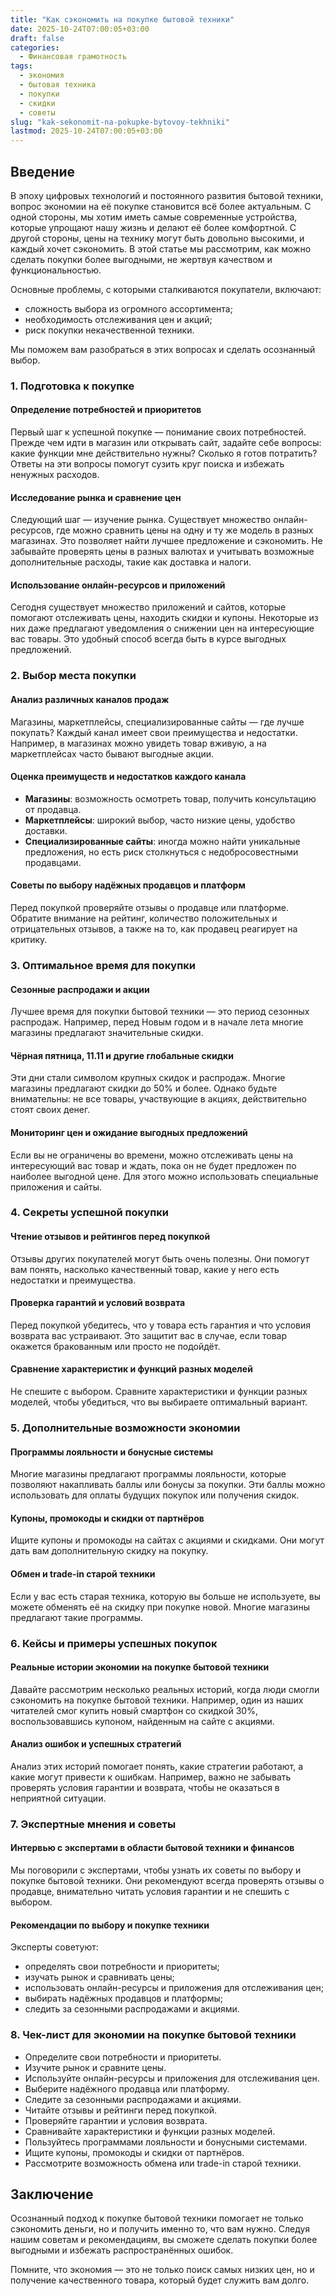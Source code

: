```yaml
---
title: "Как сэкономить на покупке бытовой техники"
date: 2025-10-24T07:00:05+03:00
draft: false
categories:
  - Финансовая грамотность
tags:
  - экономия
  - бытовая техника
  - покупки
  - скидки
  - советы
slug: "kak-sekonomit-na-pokupke-bytovoy-tekhniki"
lastmod: 2025-10-24T07:00:05+03:00
---
```




## Введение

В эпоху цифровых технологий и постоянного развития бытовой техники, вопрос экономии на её покупке становится всё более актуальным. С одной стороны, мы хотим иметь самые современные устройства, которые упрощают нашу жизнь и делают её более комфортной. С другой стороны, цены на технику могут быть довольно высокими, и каждый хочет сэкономить. В этой статье мы рассмотрим, как можно сделать покупки более выгодными, не жертвуя качеством и функциональностью.

Основные проблемы, с которыми сталкиваются покупатели, включают:

- сложность выбора из огромного ассортимента;
- необходимость отслеживания цен и акций;
- риск покупки некачественной техники.

Мы поможем вам разобраться в этих вопросах и сделать осознанный выбор.

### 1. Подготовка к покупке

#### Определение потребностей и приоритетов

Первый шаг к успешной покупке — понимание своих потребностей. Прежде чем идти в магазин или открывать сайт, задайте себе вопросы: какие функции мне действительно нужны? Сколько я готов потратить? Ответы на эти вопросы помогут сузить круг поиска и избежать ненужных расходов.

#### Исследование рынка и сравнение цен

Следующий шаг — изучение рынка. Существует множество онлайн-ресурсов, где можно сравнить цены на одну и ту же модель в разных магазинах. Это позволяет найти лучшее предложение и сэкономить. Не забывайте проверять цены в разных валютах и учитывать возможные дополнительные расходы, такие как доставка и налоги.

#### Использование онлайн-ресурсов и приложений

Сегодня существует множество приложений и сайтов, которые помогают отслеживать цены, находить скидки и купоны. Некоторые из них даже предлагают уведомления о снижении цен на интересующие вас товары. Это удобный способ всегда быть в курсе выгодных предложений.

### 2. Выбор места покупки

#### Анализ различных каналов продаж

Магазины, маркетплейсы, специализированные сайты — где лучше покупать? Каждый канал имеет свои преимущества и недостатки. Например, в магазинах можно увидеть товар вживую, а на маркетплейсах часто бывают выгодные акции.

#### Оценка преимуществ и недостатков каждого канала

- **Магазины**: возможность осмотреть товар, получить консультацию от продавца.
- **Маркетплейсы**: широкий выбор, часто низкие цены, удобство доставки.
- **Специализированные сайты**: иногда можно найти уникальные предложения, но есть риск столкнуться с недобросовестными продавцами.

#### Советы по выбору надёжных продавцов и платформ

Перед покупкой проверяйте отзывы о продавце или платформе. Обратите внимание на рейтинг, количество положительных и отрицательных отзывов, а также на то, как продавец реагирует на критику.

### 3. Оптимальное время для покупки

#### Сезонные распродажи и акции

Лучшее время для покупки бытовой техники — это период сезонных распродаж. Например, перед Новым годом и в начале лета многие магазины предлагают значительные скидки.

#### Чёрная пятница, 11.11 и другие глобальные скидки

Эти дни стали символом крупных скидок и распродаж. Многие магазины предлагают скидки до 50% и более. Однако будьте внимательны: не все товары, участвующие в акциях, действительно стоят своих денег.

#### Мониторинг цен и ожидание выгодных предложений

Если вы не ограничены во времени, можно отслеживать цены на интересующий вас товар и ждать, пока он не будет предложен по наиболее выгодной цене. Для этого можно использовать специальные приложения и сайты.

### 4. Секреты успешной покупки

#### Чтение отзывов и рейтингов перед покупкой

Отзывы других покупателей могут быть очень полезны. Они помогут вам понять, насколько качественный товар, какие у него есть недостатки и преимущества.

#### Проверка гарантий и условий возврата

Перед покупкой убедитесь, что у товара есть гарантия и что условия возврата вас устраивают. Это защитит вас в случае, если товар окажется бракованным или просто не подойдёт.

#### Сравнение характеристик и функций разных моделей

Не спешите с выбором. Сравните характеристики и функции разных моделей, чтобы убедиться, что вы выбираете оптимальный вариант.

### 5. Дополнительные возможности экономии

#### Программы лояльности и бонусные системы

Многие магазины предлагают программы лояльности, которые позволяют накапливать баллы или бонусы за покупки. Эти баллы можно использовать для оплаты будущих покупок или получения скидок.

#### Купоны, промокоды и скидки от партнёров

Ищите купоны и промокоды на сайтах с акциями и скидками. Они могут дать вам дополнительную скидку на покупку.

#### Обмен и trade-in старой техники

Если у вас есть старая техника, которую вы больше не используете, вы можете обменять её на скидку при покупке новой. Многие магазины предлагают такие программы.

### 6. Кейсы и примеры успешных покупок

#### Реальные истории экономии на покупке бытовой техники

Давайте рассмотрим несколько реальных историй, когда люди смогли сэкономить на покупке бытовой техники. Например, один из наших читателей смог купить новый смартфон со скидкой 30%, воспользовавшись купоном, найденным на сайте с акциями.

#### Анализ ошибок и успешных стратегий

Анализ этих историй помогает понять, какие стратегии работают, а какие могут привести к ошибкам. Например, важно не забывать проверять условия гарантии и возврата, чтобы не оказаться в неприятной ситуации.

### 7. Экспертные мнения и советы

#### Интервью с экспертами в области бытовой техники и финансов

Мы поговорили с экспертами, чтобы узнать их советы по выбору и покупке бытовой техники. Они рекомендуют всегда проверять отзывы о продавце, внимательно читать условия гарантии и не спешить с выбором.

#### Рекомендации по выбору и покупке техники

Эксперты советуют:

- определять свои потребности и приоритеты;
- изучать рынок и сравнивать цены;
- использовать онлайн-ресурсы и приложения для отслеживания цен;
- выбирать надёжных продавцов и платформы;
- следить за сезонными распродажами и акциями.

### 8. Чек-лист для экономии на покупке бытовой техники

- Определите свои потребности и приоритеты.
- Изучите рынок и сравните цены.
- Используйте онлайн-ресурсы и приложения для отслеживания цен.
- Выберите надёжного продавца или платформу.
- Следите за сезонными распродажами и акциями.
- Читайте отзывы и рейтинги перед покупкой.
- Проверяйте гарантии и условия возврата.
- Сравнивайте характеристики и функции разных моделей.
- Пользуйтесь программами лояльности и бонусными системами.
- Ищите купоны, промокоды и скидки от партнёров.
- Рассмотрите возможность обмена или trade-in старой техники.

## Заключение

Осознанный подход к покупке бытовой техники помогает не только сэкономить деньги, но и получить именно то, что вам нужно. Следуя нашим советам и рекомендациям, вы сможете сделать покупки более выгодными и избежать распространённых ошибок.

Помните, что экономия — это не только поиск самых низких цен, но и получение качественного товара, который будет служить вам долго.
